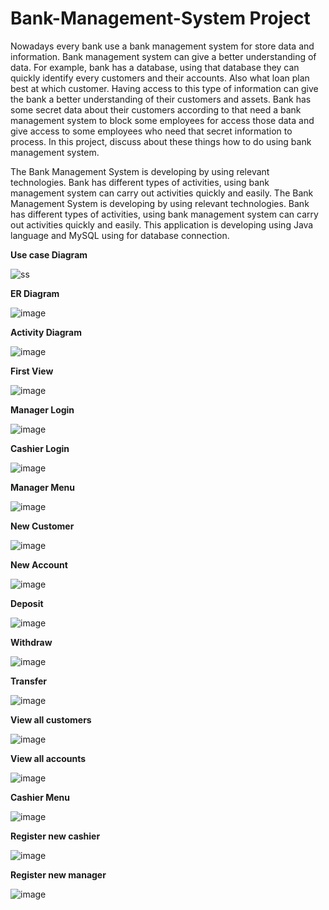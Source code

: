 # Bank-Management-System Project

Nowadays every bank use a bank management system for store data and information. Bank management system can give a better understanding of data. For example, bank has a database, using that database they can quickly identify every customers and their accounts. Also what loan plan best at which customer. Having access to this type of information can give the bank a better understanding of their customers and assets. Bank has some secret data about their customers according to that need a bank management system to block some employees for access those data and give access to some employees who need that secret information to process. In this project, discuss about these things how to do using bank management system.

The Bank Management System is developing by using relevant technologies. Bank has different types of activities, using bank management system can carry out activities quickly and easily. The Bank Management System is developing by using relevant technologies. Bank has different types of activities, using bank management system can carry out activities quickly and easily. This application is developing using Java language and MySQL using for database connection. 

<b>Use case Diagram</b>

![ss](https://user-images.githubusercontent.com/69201980/119635681-8e990500-be31-11eb-9c5a-04ef78a9261a.PNG)

<b>ER Diagram</b>

![image](https://user-images.githubusercontent.com/69201980/121774304-9251b900-cb9f-11eb-8a5e-797aba972c29.png)

<b>Activity Diagram</b>

![image](https://user-images.githubusercontent.com/69201980/121774351-bd3c0d00-cb9f-11eb-92df-5c2d6e288b36.png)

<b>First View</b>

![image](https://user-images.githubusercontent.com/69201980/121774369-d3e26400-cb9f-11eb-895c-5bc7412981fd.png)

<b>Manager Login</b>

![image](https://user-images.githubusercontent.com/69201980/121774382-e3fa4380-cb9f-11eb-821d-b89e3f3f39ef.png)

<b>Cashier Login</b>

![image](https://user-images.githubusercontent.com/69201980/121774398-eceb1500-cb9f-11eb-89c6-685e2dcd1555.png)

<b>Manager Menu</b>

![image](https://user-images.githubusercontent.com/69201980/121774412-fd9b8b00-cb9f-11eb-8f3d-59c56871e48a.png)

<b>New Customer</b>

![image](https://user-images.githubusercontent.com/69201980/121774426-0a1fe380-cba0-11eb-99fd-8b4e4b2a90cd.png)

<b>New Account</b>

![image](https://user-images.githubusercontent.com/69201980/121774440-0f7d2e00-cba0-11eb-910b-dbe4218885cd.png)

<b>Deposit</b>

![image](https://user-images.githubusercontent.com/69201980/121774452-1ad05980-cba0-11eb-931c-60d1cb73dbc1.png)

<b>Withdraw</b>

![image](https://user-images.githubusercontent.com/69201980/121774457-23c12b00-cba0-11eb-85d3-1bbb95a69e8d.png)

<b>Transfer</b>

![image](https://user-images.githubusercontent.com/69201980/121774465-30de1a00-cba0-11eb-977c-fa270320e40a.png)

<b>View all customers</b>

![image](https://user-images.githubusercontent.com/69201980/121774483-39ceeb80-cba0-11eb-838e-ed8176ed25d5.png)

<b>View all accounts</b>

![image](https://user-images.githubusercontent.com/69201980/121774491-43585380-cba0-11eb-8aa4-9dbb0af23df2.png)

<b>Cashier Menu</b>

![image](https://user-images.githubusercontent.com/69201980/121774501-4d7a5200-cba0-11eb-9d10-0ae8346f18b0.png)

<b>Register new cashier</b>

![image](https://user-images.githubusercontent.com/69201980/121774514-5c610480-cba0-11eb-9956-28c18417ce46.png)

<b>Register new manager</b>

![image](https://user-images.githubusercontent.com/69201980/121774522-6551d600-cba0-11eb-958b-7e5fc134e4d4.png)




